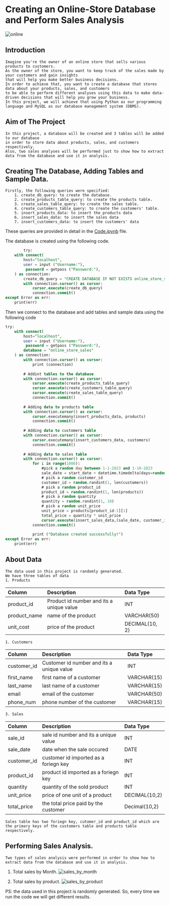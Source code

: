 # Creating an Online-Store Database and Perform Sales Analysis
![online](https://github.com/mahmoudsamhoud/Online-Store-Sales-Analysis/assets/78819528/3026ce66-9474-4ca7-89d7-c4b0b96d7957)

## Introduction
    Imagine you're the owner of an online store that sells various products to customers.
    As the owner of the store, you want to keep track of the sales made by your customers and gain insights
    that will help you make better business decisions.
    In order to achieve that, you want to create a database that stores data about your products, sales, and customers
    to be able to perform different analyses using this data to make data-driven decisions that will help you grow your business.
    In this project, we will achieve that using Python as our programming language and MySQL as our database management system (DBMS).

## Aim of The Project
    In this project, a database will be created and 3 tables will be added to our database
    in order to store data about products, sales, and customers respectively.
    Also, two sales analyses will be performed just to show how to extract data from the database and use it in analysis.

## Creating The Database, Adding Tables and Sample Data.
    Firstly, the following queries were specified:
        1. create_db_query: to create the database.
        2. create_products_table_query: to create the products table.
        3. create_sales_table_query: to create the sales table.
        4. create_customers_table_query: to create the customers' table.
        5. insert_products_data: to insert the products data
        6. insert_sales_data: to insert the sales data
        7. insert_customers_data: to insert the customers' data

These queries are provided in detail in the [Code.ipynb](https://github.com/mahmoudsamhoud/Online-Store-Sales-Analysis/blob/main/Code.ipynb) file.

The database is created using the following code.
```sql
        try:
    with connect(
        host="localhost",
        user = input ("Username:"),
         password = getpass ("Password:"),
    ) as connection:
        create_db_query = "CREATE DATABASE IF NOT EXISTS online_store_sales"
        with connection.cursor() as cursor:
            cursor.execute(create_db_query)
            connection.commit()
except Error as err:
    print(err)
```
Then we connect to the database and add tables and sample data using the following code
```sql
try:
    with connect(
        host="localhost",
        user = input ("Username:"),
         password = getpass ("Password:"),
        database = "online_store_sales"
    ) as connection:
        with connection.cursor() as cursor:
            print (connection)
        
        # Addint tables to the database
        with connection.cursor() as cursor:
            cursor.execute(create_products_table_query)
            cursor.execute(create_customers_table_query)
            cursor.execute(create_sales_table_query)
            connection.commit()   
        
        # Adding data to products table
        with connection.cursor() as cursor:
            cursor.executemany(insert_products_data, products)
            connection.commit()
        
        # Adding data to customers table
        with connection.cursor() as cursor:
            cursor.executemany(insert_customers_data, customers)
            connection.commit()
        
        # Adding data to sales table
        with connection.cursor() as cursor:
            for i in range(1000):
                #pick a random day between 1-1-2023 and 1-10-2023
                sale_date = start_date + datetime.timedelta(days=random.randint(0, 303))
                # pick a random customer_id 
                customer_id = random.randint(1, len(customers))
                # pick a random product_id
                product_id = random.randint(1, len(products))
                # pick a random quantity
                quantity = random.randint(1, 10)
                # pick a random unit_price
                unit_price = products[product_id-1][1]
                total_price = quantity * unit_price
                cursor.execute(insert_sales_data,(sale_date, customer_id, product_id, quantity, unit_price, total_price))
            connection.commit()
        
            print ("Database created successfully!")
except Error as err:
    print(err)
```


## About Data
    The data used in this project is randomly generated.
    We have three tables of data
    1. Products
   
| Column                  | Description                                | Data Type      |
| :---------------------- | :----------------------------------------- | :------------- |
| product_id              | Product id number and its a unique value   | INT            |
| product_name            | name of the product                        | VARCHAR(50)    |
| unit_cost               | price of the product                       | DECIMAL(10, 2) |

    1. Customers

| Column                  | Description                                | Data Type      |
| :---------------------- | :----------------------------------------- | :------------- |
| customer_id             | Customer id number and its a unique value  | INT            |
| first_name              | first name of a customer                   | VARCHAR(15)    |
| last_name               | last name of a customer                    | VARCHAR(15)    |
| email                   | email of the customer                      | VARCHAR(50)    |
| phone_num               | phone number of the customer               | VARCHAR(15)    |

    3. Sales

| Column                  | Description                                | Data Type      |
| :---------------------- | :----------------------------------------- | :------------- |
| sale_id                 | sale id number and its a unique value      | INT            |
| sale_date               | date when the sale occured                 | DATE           |
| customer_id             | customer id imported as a foriegn key      | INT            |
| product_id              | product id imported as a foriegn key       | INT            |
| quantity                | quantity of the sold product               | INT            |
| unit_price              | price of one unit of a product             | DECIMAL(10,2)  |
| total_price             | the total price paid by the customer       | Decimal(10,2)  |

    Sales table has two foriegn key, cutomer_id and product_id which are the primary keys of the customers table and products table respectively.

## Performing Sales Analysis.
    Two types of sales analysis were performed in order to show how to extract data from the database and use it in analysis.
1. Total sales by Month.
![sales_by_month](https://github.com/mahmoudsamhoud/Online-Store-Sales-Analysis/assets/78819528/742f18b7-069b-4fa5-a2a1-81faac2c682f)

2. Total sales by product.
![sales_by_product](https://github.com/mahmoudsamhoud/Online-Store-Sales-Analysis/assets/78819528/a29d28b1-853a-41a9-9ee8-245474745775)
   
PS: the data used in this project is randomly generated. So, every time we run the code we will get different results.
